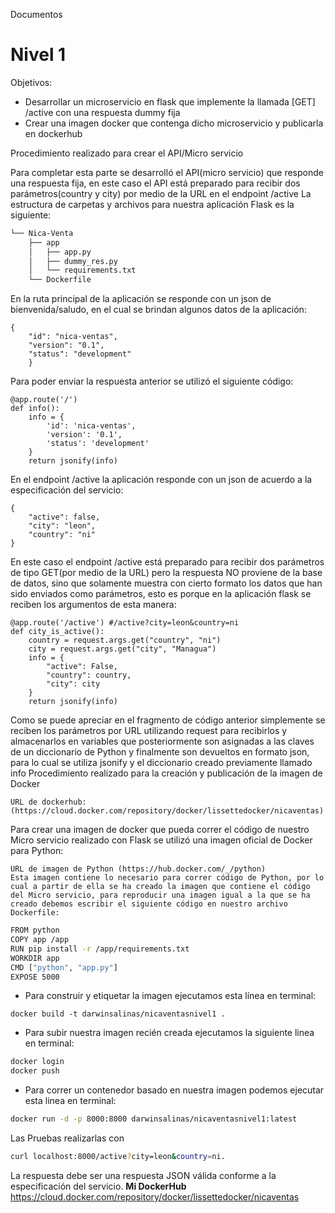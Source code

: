 Documentos
# Nivel 1
Objetivos:
   - Desarrollar un microservicio en flask que implemente la llamada [GET] /active con una respuesta dummy fija
   - Crear una imagen docker que contenga dicho microservicio y publicarla en dockerhub

   

Procedimiento realizado para crear el API/Micro servicio

Para completar esta parte se desarrolló el API(micro servicio) que responde una respuesta fija, en este caso el API está preparado para recibir dos parámetros(country y city) por medio de la URL en el endpoint /active
La estructura de carpetas y archivos para nuestra aplicación Flask es la siguiente:
```html
└── Nica-Venta
    ├── app
    │   ├── app.py
    │   ├── dummy_res.py
    │   └── requirements.txt
    └── Dockerfile
```
En la ruta principal de la aplicación se responde con un json de bienvenida/saludo, en el cual se brindan algunos datos de la aplicación:
```
{
    "id": "nica-ventas",
    "version": "0.1",
    "status": "development"
    }
```
Para poder enviar la respuesta anterior se utilizó el siguiente código:
```
@app.route('/')
def info():
    info = {
        'id': 'nica-ventas',
        'version': '0.1',
        'status': 'development'
    }
    return jsonify(info)
```
En el endpoint /active la aplicación responde con un json de acuerdo a la especificación del servicio:
```
{
    "active": false,
    "city": "leon",
    "country": "ni"
}
```
En este caso el endpoint /active está preparado para recibir dos parámetros de tipo GET(por medio de la URL) pero la respuesta NO proviene de la base de datos, sino que solamente muestra con cierto formato los datos que han sido enviados como parámetros, esto es porque en la aplicación flask se reciben los argumentos de esta manera:
```
@app.route('/active') #/active?city=leon&country=ni
def city_is_active():
    country = request.args.get("country", "ni")
    city = request.args.get("city", "Managua")
    info = {
        "active": False,
        "country": country,
        "city": city
    }
    return jsonify(info)
```
Como se puede apreciar en el fragmento de código anterior simplemente se reciben los
parámetros por URL utilizando request para recibirlos y almacenarlos en variables que posteriormente son asignadas a las claves de un diccionario de Python y finalmente son devueltos en formato json, para lo cual se utiliza jsonify y el diccionario creado previamente llamado info
Procedimiento realizado para la creación y publicación de la imagen de Docker

    URL de dockerhub: (https://cloud.docker.com/repository/docker/lissettedocker/nicaventas)

Para crear una imagen de docker que pueda correr el código de nuestro Micro servicio realizado con Flask se utilizó una imagen oficial de Docker para Python:

    URL de imagen de Python (https://hub.docker.com/_/python)
    Esta imagen contiene lo necesario para correr código de Python, por lo cual a partir de ella se ha creado la imagen que contiene el código del Micro servicio, para reproducir una imagen igual a la que se ha creado debemos escribir el siguiente código en nuestro archivo Dockerfile:
```sh
FROM python
COPY app /app
RUN pip install -r /app/requirements.txt
WORKDIR app
CMD ["python", "app.py"]
EXPOSE 5000
```
 - Para construir y etiquetar la imagen ejecutamos esta línea en terminal:
 ```
docker build -t darwinsalinas/nicaventasnivel1 .
```
 - Para subir nuestra imagen recién creada ejecutamos la siguiente linea en terminal:
```sh
docker login
docker push 
```
 - Para correr un contenedor basado en nuestra imagen podemos ejecutar esta linea en terminal:
```sh
docker run -d -p 8000:8000 darwinsalinas/nicaventasnivel1:latest
```
Las Pruebas realizarlas con
```sh
curl localhost:8000/active?city=leon&country=ni. 
```
La respuesta debe ser una respuesta JSON válida conforme a la especificación del servicio.
**Mi DockerHub**
https://cloud.docker.com/repository/docker/lissettedocker/nicaventas